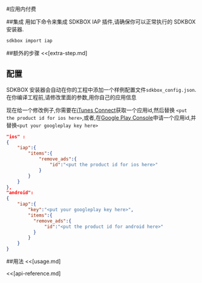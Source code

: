 <!--
Include Base: /Users/niteluo/Projects/store/doc/en/src/iap/v3-cpp
-->

#应用内付费

##集成
用如下命令来集成 SDKBOX IAP 插件,请确保你可以正常执行的 SDKBOX 安装器.
```bash
sdkbox import iap
```

##额外的步骤
<<[extra-step.md]

## 配置
SDKBOX 安装器会自动在你的工程中添加一个样例配置文件`sdkbox_config.json`.在你编译工程前,请修改里面的参数,用你自己的应用信息

现在给一个修改例子,你需要在[iTunes Connect](http://itunesconnect.apple.com)获取一个应用id,然后替换 `<put the product id for ios here>`,或者,在[Google Play Console](https://play.google.com/apps/publish)申请一个应用id,并替换`<put your googleplay key here>`
```json
"ios" :
{
    "iap":{
        "items":{
            "remove_ads":{
                "id":"<put the product id for ios here>"
            }
        }
    }
},
"android":
{
    "iap":{
        "key":"<put your googleplay key here>",
        "items":{
          "remove_ads":{
              "id":"<put the product id for android here>"
          }
        }
    }
}
```

##用法
<<[usage.md]

<<[api-reference.md]
